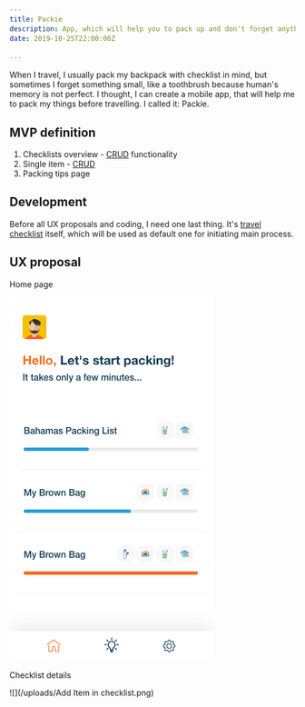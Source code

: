 ```yaml
---
title: Packie
description: App, which will help you to pack up and don't forget anything
date: 2019-10-25T22:00:00Z

---
```

When I travel, I usually pack my backpack with checklist in mind, but sometimes I forget something small, like a toothbrush because human's memory is not perfect. I thought, I can create a mobile app, that will help me to pack my things before travelling. I called it: Packie.

## MVP definition

1. Checklists overview - [CRUD](https://en.wikipedia.org/wiki/Create,_read,_update_and_delete "crud") functionality
2. Single item - [CRUD](https://en.wikipedia.org/wiki/Create,_read,_update_and_delete "crud")
3. Packing tips page

## Development

Before all UX proposals and coding, I need one last thing. It's [travel checklist](https://www.smartertravel.com/uploads/2019/05/The-Ultimate-Packing-List_Interactive-FINAL.pdf) itself, which will be used as default one for initiating main process.

## UX proposal

Home page

![Home page](/uploads/Home.png "Home page")

Checklist details

![](/uploads/Add Item in checklist.png)
